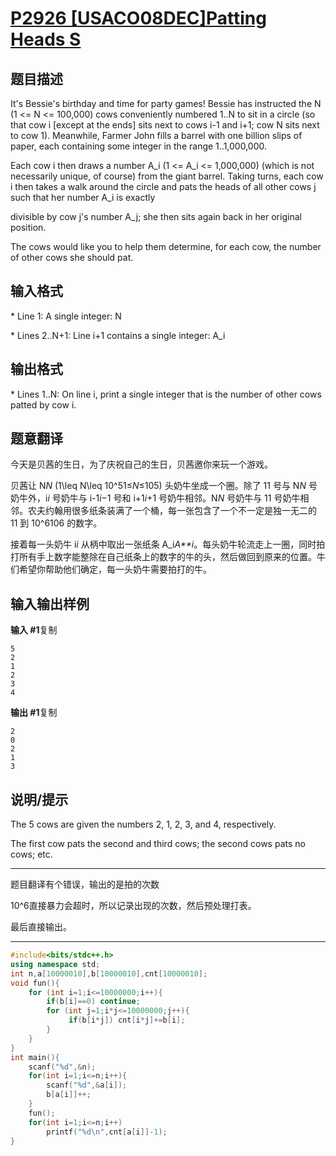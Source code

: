 # [P2926 [USACO08DEC]Patting Heads S](https://www.luogu.com.cn/problem/P2926)

## 题目描述

It's Bessie's birthday and time for party games! Bessie has instructed the N (1 <= N <= 100,000) cows conveniently numbered 1..N to sit in a circle (so that cow i [except at the ends] sits next to cows i-1 and i+1; cow N sits next to cow 1). Meanwhile, Farmer John fills a barrel with one billion slips of paper, each containing some integer in the range 1..1,000,000.

Each cow i then draws a number A_i (1 <= A_i <= 1,000,000) (which is not necessarily unique, of course) from the giant barrel. Taking turns, each cow i then takes a walk around the circle and pats the heads of all other cows j such that her number A_i is exactly

divisible by cow j's number A_j; she then sits again back in her original position.

The cows would like you to help them determine, for each cow, the number of other cows she should pat.

## 输入格式

\* Line 1: A single integer: N

\* Lines 2..N+1: Line i+1 contains a single integer: A_i

## 输出格式

\* Lines 1..N: On line i, print a single integer that is the number of other cows patted by cow i.

## 题意翻译

今天是贝茜的生日，为了庆祝自己的生日，贝茜邀你来玩一个游戏。

贝茜让 N*N* (1\leq N\leq 10^51≤*N*≤105) 头奶牛坐成一个圈。除了 11 号与 N*N* 号奶牛外，i*i* 号奶牛与 i-1*i*−1 号和 i+1*i*+1 号奶牛相邻。N*N* 号奶牛与 11 号奶牛相邻。农夫约翰用很多纸条装满了一个桶，每一张包含了一个不一定是独一无二的 11 到 10^6106 的数字。

接着每一头奶牛 i*i* 从柄中取出一张纸条 A_i*A**i*。每头奶牛轮流走上一圈，同时拍打所有手上数字能整除在自己纸条上的数字的牛的头，然后做回到原来的位置。牛们希望你帮助他们确定，每一头奶牛需要拍打的牛。

## 输入输出样例

**输入 #1**复制

```
5 
2 
1 
2 
3 
4 
```

**输出 #1**复制

```
2 
0 
2 
1 
3 
```

## 说明/提示

The 5 cows are given the numbers 2, 1, 2, 3, and 4, respectively.

The first cow pats the second and third cows; the second cows pats no cows; etc.



***

题目翻译有个错误，输出的是拍的次数

10^6直接暴力会超时，所以记录出现的次数，然后预处理打表。

最后直接输出。

***



```c++
#include<bits/stdc++.h>
using namespace std;
int n,a[10000010],b[10000010],cnt[10000010];
void fun(){
    for (int i=1;i<=10000000;i++){
    	if(b[i]==0) continue;
    	for (int j=1;i*j<=10000000;j++){
    		 if(b[i*j]) cnt[i*j]+=b[i];
        }   	
    } 
}
int main(){
    scanf("%d",&n);
    for(int i=1;i<=n;i++){
        scanf("%d",&a[i]);
        b[a[i]]++;
    }
    fun();
    for(int i=1;i<=n;i++)
    	printf("%d\n",cnt[a[i]]-1);
}
```

